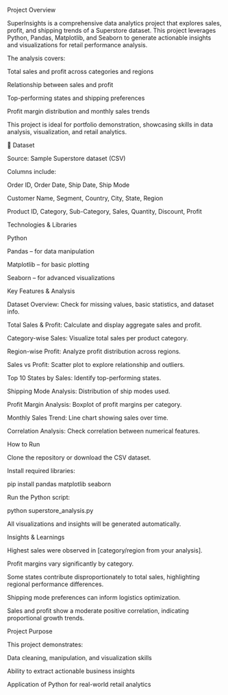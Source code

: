 Project Overview

SuperInsights is a comprehensive data analytics project that explores sales, profit, and shipping trends of a Superstore dataset. This project leverages Python, Pandas, Matplotlib, and Seaborn to generate actionable insights and visualizations for retail performance analysis.

The analysis covers:

Total sales and profit across categories and regions

Relationship between sales and profit

Top-performing states and shipping preferences

Profit margin distribution and monthly sales trends

This project is ideal for portfolio demonstration, showcasing skills in data analysis, visualization, and retail analytics.

🔹 Dataset

Source: Sample Superstore dataset (CSV)

Columns include:

Order ID, Order Date, Ship Date, Ship Mode

Customer Name, Segment, Country, City, State, Region

Product ID, Category, Sub-Category, Sales, Quantity, Discount, Profit

Technologies & Libraries

Python

Pandas – for data manipulation

Matplotlib – for basic plotting

Seaborn – for advanced visualizations

 Key Features & Analysis

Dataset Overview: Check for missing values, basic statistics, and dataset info.

Total Sales & Profit: Calculate and display aggregate sales and profit.

Category-wise Sales: Visualize total sales per product category.

Region-wise Profit: Analyze profit distribution across regions.

Sales vs Profit: Scatter plot to explore relationship and outliers.

Top 10 States by Sales: Identify top-performing states.

Shipping Mode Analysis: Distribution of ship modes used.

Profit Margin Analysis: Boxplot of profit margins per category.

Monthly Sales Trend: Line chart showing sales over time.

Correlation Analysis: Check correlation between numerical features.

How to Run

Clone the repository or download the CSV dataset.

Install required libraries:

pip install pandas matplotlib seaborn


Run the Python script:

python superstore_analysis.py


All visualizations and insights will be generated automatically.

 Insights & Learnings

Highest sales were observed in [category/region from your analysis].

Profit margins vary significantly by category.

Some states contribute disproportionately to total sales, highlighting regional performance differences.

Shipping mode preferences can inform logistics optimization.

Sales and profit show a moderate positive correlation, indicating proportional growth trends.

 
 Project Purpose

This project demonstrates:

Data cleaning, manipulation, and visualization skills

Ability to extract actionable business insights

Application of Python for real-world retail analytics
